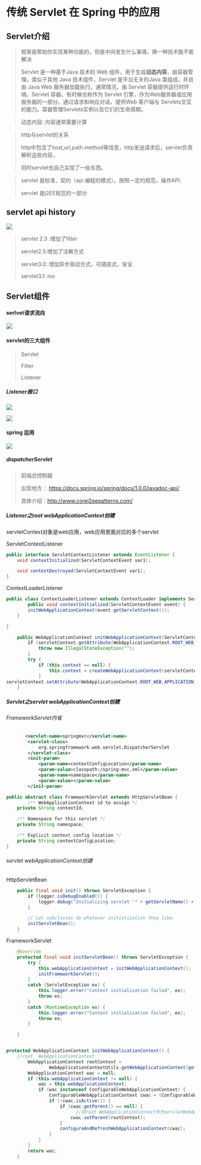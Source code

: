 # 传统 Servlet 在  Spring 中的应用

## Servlet介绍



> 框架是帮助你实现某种功能的，但是中间发生什么事情，换一种技术能不能解决
>
> Servlet 是一种基于Java 技术的 Web 组件，用于生成**动态内容**，由容器管理。类似于其他
> Java 技术组件，Servlet 是平台无关的Java 类组成，并且由 Java Web 服务器加载执行。通常情况，由 Servlet 容器提供运行时环境。Servlet 容器，有时候也称作为 Servlet 引擎，作为Web服务器或应用服务器的一部分。通过请求和响应对话，提供Web 客户端与 Servlets交互的能力。容器管理Servlets实例以及它们的生命周期。

> 动态内容: 内容通常需要计算



   

> http与servlet的关系
>
> http中包含了host,url,path.method等信息，http发送请求后，servlet负责解析这些内容，
>
> 同时servlet也自己实现了一些东西。



> servlet 是标准，契约（api    编程的模式）。按照一定的规范，操作API.
>
> servlet 是j2EE规范的一部分

## servlet api history

![](image/002.png)

> servlet 2.3 :增加了filter
>
> servlet2.5:增加了注解方式
>
> servlet3.0: 增加异步驱动方式，可插拔式，安全
>
> servlet3.1: nio

## Servlet组件



#### serlvet请求流向

![](image/001.png)

#### servlet的三大组件

> Servlet
>
> Filter
>
> Listener



##### Listener接口

![](image/004.png)

![](image/005.png)



#### spring 运用

![](image/003.png)

##### dispatcherServlet

> 前端总控制器
>
> 出现地方： https://docs.spring.io/spring/docs/1.0.0/javadoc-api/
>
> 具体介绍：http://www.corej2eepatterns.com/



##### Listener之root webApplicationContext创建

servletContext对象是web应用，web应用里面对应的多个servlet

ServletContextListener 

```java
public interface ServletContextListener extends EventListener {
    void contextInitialized(ServletContextEvent var1);

    void contextDestroyed(ServletContextEvent var1);
}
```

ContextLoaderListener

```java
public class ContextLoaderListener extends ContextLoader implements ServletContextListener {
    	public void contextInitialized(ServletContextEvent event) {
		initWebApplicationContext(event.getServletContext());
	}

}

	public WebApplicationContext initWebApplicationContext(ServletContext servletContext) {
		if (servletContext.getAttribute(WebApplicationContext.ROOT_WEB_APPLICATION_CONTEXT_ATTRIBUTE) != null) {
			throw new IllegalStateException("");
		}
		try {
			if (this.context == null) {
				this.context = createWebApplicationContext(servletContext);
			}
servletContext.setAttribute(WebApplicationContext.ROOT_WEB_APPLICATION_CONTEXT_ATTRIBUTE, this.context);
	}

```

##### Servlet之servlet webApplicationContext创建



###### FrameworkServlet内省

```xml
       <servlet-name>springmvc</servlet-name>
        <servlet-class>
            org.springframework.web.servlet.DispatcherServlet
        </servlet-class>
        <init-param>
            <param-name>contextConfigLocation</param-name>
            <param-value>classpath:/spring-mvc.xml</param-value>
            <param-name>namespace</param-name>
            <param-value></param-value>
        </init-param>
```

```java
public abstract class FrameworkServlet extends HttpServletBean {
    	/** WebApplicationContext id to assign */
	private String contextId;

	/** Namespace for this servlet */
	private String namespace;

	/** Explicit context config location */
	private String contextConfigLocation;
}
```

###### servlet webApplicationContext创建

HttpServletBean

```java
	public final void init() throws ServletException {
		if (logger.isDebugEnabled()) {
			logger.debug("Initializing servlet '" + getServletName() + "'");
        }

		// Let subclasses do whatever initialization they like.
		initServletBean();
	}
```

FrameworkServlet

```java
	@Override
	protected final void initServletBean() throws ServletException {
		try {
			this.webApplicationContext = initWebApplicationContext();
			initFrameworkServlet();
		}
		catch (ServletException ex) {
			this.logger.error("Context initialization failed", ex);
			throw ex;
		}
		catch (RuntimeException ex) {
			this.logger.error("Context initialization failed", ex);
			throw ex;
		}

	}
```

```java

protected WebApplicationContext initWebApplicationContext() {
    //root 	WebApplicationContext
		WebApplicationContext rootContext =
				WebApplicationContextUtils.getWebApplicationContext(getServletContext());
		WebApplicationContext wac = null;
		if (this.webApplicationContext != null) {
			wac = this.webApplicationContext;
			if (wac instanceof ConfigurableWebApplicationContext) {
				ConfigurableWebApplicationContext cwac = (ConfigurableWebApplicationContext) wac;
				if (!cwac.isActive()) {
					if (cwac.getParent() == null) {
                          //将root WebApplicationContext作为servletWebApplicationContext的父类
						cwac.setParent(rootContext);
					}
					configureAndRefreshWebApplicationContext(cwac);
				}
			}
		}
		return wac;
	}
```


